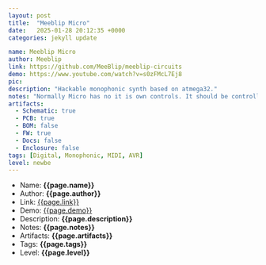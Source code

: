 ```yaml
---
layout: post
title:  "Meeblip Micro"
date:   2025-01-28 20:12:35 +0000
categories: jekyll update

name: Meeblip Micro
author: Meeblip
link: https://github.com/MeeBlip/meeblip-circuits
demo: https://www.youtube.com/watch?v=s0zFMcL7Ej8
pic:
description: "Hackable monophonic synth based on atmega32."
notes: "Normally Micro has no it is own controls. It should be controlled by MIDI. Meeblip SE is quite the same synth with physical controls."
artifacts:
  - Schematic: true
  - PCB: true
  - BOM: false
  - FW: true
  - Docs: false
  - Enclosure: false
tags: [Digital, Monophonic, MIDI, AVR]
level: newbe
---
```


- Name: **{{page.name}}**
- Author: **{{page.author}}**
- Link: [{{page.link}}]({{page.link}})
- Demo: [{{page.demo}}]({{page.demo}})
- Description: **{{page.description}}**
- Notes: **{{page.notes}}**
- Artifacts: **{{page.artifacts}}**
- Tags: **{{page.tags}}**
- Level: **{{page.level}}**